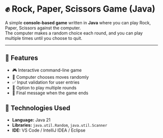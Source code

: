 # ✊ Rock, Paper, Scissors Game (Java)

A simple **console-based game** written in **Java** where you can play Rock, Paper, Scissors against the computer.  
The computer makes a random choice each round, and you can play multiple times until you choose to quit.

---

## 🚀 Features
- 🎮 Interactive command-line game  
- 🧠 Computer chooses moves randomly  
- ✅ Input validation for user entries  
- 🔁 Option to play multiple rounds  
- 🏁 Final message when the game ends  



## 🧰 Technologies Used
- **Language:** Java 21  
- **Libraries:** `java.util.Random`, `java.util.Scanner`  
- **IDE:** VS Code / IntelliJ IDEA / Eclipse  

